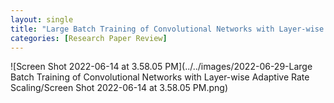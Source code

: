 ```yaml
---
layout: single
title: "Large Batch Training of Convolutional Networks with Layer-wise Adaptive Rate Scaling"
categories: [Research Paper Review]
---
```




![Screen Shot 2022-06-14 at 3.58.05 PM](../../images/2022-06-29-Large Batch Training of Convolutional Networks with Layer-wise Adaptive Rate Scaling/Screen Shot 2022-06-14 at 3.58.05 PM.png)

